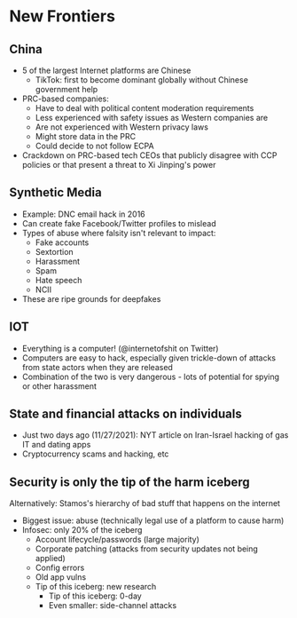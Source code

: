 # New Frontiers

## China

* 5 of the largest Internet platforms are Chinese
    - TikTok: first to become dominant globally without Chinese government help
* PRC-based companies:
    - Have to deal with political content moderation requirements
    - Less experienced with safety issues as Western companies are
    - Are not experienced with Western privacy laws
    - Might store data in the PRC
    - Could decide to not follow ECPA
* Crackdown on PRC-based tech CEOs that publicly disagree with CCP policies or that present a threat to Xi Jinping's power

## Synthetic Media

* Example: DNC email hack in 2016
* Can create fake Facebook/Twitter profiles to mislead
* Types of abuse where falsity isn't relevant to impact:
    - Fake accounts
    - Sextortion
    - Harassment
    - Spam
    - Hate speech
    - NCII
* These are ripe grounds for deepfakes

## IOT

* Everything is a computer! (@internetofshit on Twitter)
* Computers are easy to hack, especially given trickle-down of attacks from state actors when they are released
* Combination of the two is very dangerous - lots of potential for spying or other harassment

## State and financial attacks on individuals

* Just two days ago (11/27/2021): NYT article on Iran-Israel hacking of gas IT and dating apps
* Cryptocurrency scams and hacking, etc

## Security is only the tip of the harm iceberg

Alternatively: Stamos's hierarchy of bad stuff that happens on the internet

* Biggest issue: abuse (technically legal use of a platform to cause harm)
* Infosec: only 20% of the iceberg
    - Account lifecycle/passwords (large majority)
    - Corporate patching (attacks from security updates not being applied)
    - Config errors
    - Old app vulns
    - Tip of this iceberg: new research
        - Tip of this iceberg: 0-day
        - Even smaller: side-channel attacks